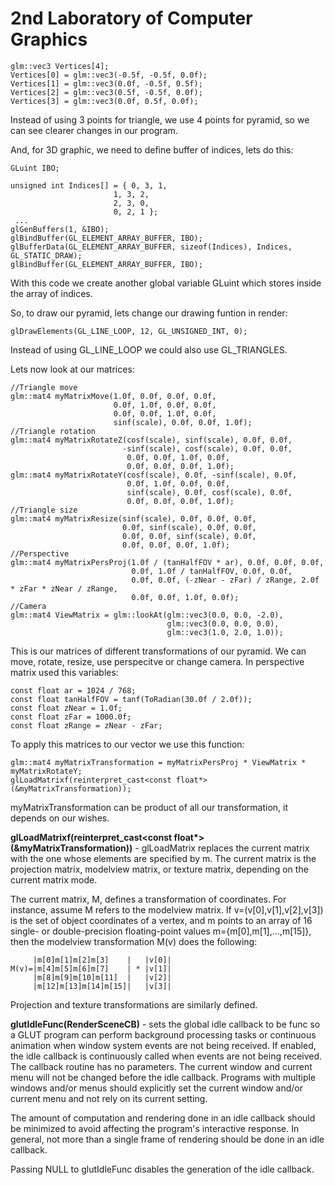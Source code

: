 # 2nd Laboratory of Computer Graphics

    glm::vec3 Vertices[4];
    Vertices[0] = glm::vec3(-0.5f, -0.5f, 0.0f);
    Vertices[1] = glm::vec3(0.0f, -0.5f, 0.5f);
    Vertices[2] = glm::vec3(0.5f, -0.5f, 0.0f);
    Vertices[3] = glm::vec3(0.0f, 0.5f, 0.0f);
Instead of using 3 points for triangle, we use 4 points for pyramid, so we can see clearer changes in our program.

And, for 3D graphic, we need to define buffer of indices, lets do this:
    
    GLuint IBO;

    unsigned int Indices[] = { 0, 3, 1,
                           1, 3, 2,
                           2, 3, 0,
                           0, 2, 1 };
     ...
    glGenBuffers(1, &IBO);
    glBindBuffer(GL_ELEMENT_ARRAY_BUFFER, IBO);
    glBufferData(GL_ELEMENT_ARRAY_BUFFER, sizeof(Indices), Indices, GL_STATIC_DRAW);
    glBindBuffer(GL_ELEMENT_ARRAY_BUFFER, IBO);
With this code we create another global variable GLuint which stores inside the array of indices.

So, to draw our pyramid, lets change our drawing funtion in render:
    
    glDrawElements(GL_LINE_LOOP, 12, GL_UNSIGNED_INT, 0);
Instead of using GL_LINE_LOOP we could also use GL_TRIANGLES.

Lets now look at our matrices:

    //Triangle move
    glm::mat4 myMatrixMove(1.0f, 0.0f, 0.0f, 0.0f,
                           0.0f, 1.0f, 0.0f, 0.0f,
                           0.0f, 0.0f, 1.0f, 0.0f,
                           sinf(scale), 0.0f, 0.0f, 1.0f);
    //Triangle rotation
    glm::mat4 myMatrixRotateZ(cosf(scale), sinf(scale), 0.0f, 0.0f,
                             -sinf(scale), cosf(scale), 0.0f, 0.0f,
                              0.0f, 0.0f, 1.0f, 0.0f,
                              0.0f, 0.0f, 0.0f, 1.0f);
    glm::mat4 myMatrixRotateY(cosf(scale), 0.0f, -sinf(scale), 0.0f,
                              0.0f, 1.0f, 0.0f, 0.0f,
                              sinf(scale), 0.0f, cosf(scale), 0.0f,
                              0.0f, 0.0f, 0.0f, 1.0f);
    //Triangle size
    glm::mat4 myMatrixResize(sinf(scale), 0.0f, 0.0f, 0.0f,
                             0.0f, sinf(scale), 0.0f, 0.0f,
                             0.0f, 0.0f, sinf(scale), 0.0f,
                             0.0f, 0.0f, 0.0f, 1.0f);
    //Perspective
    glm::mat4 myMatrixPersProj(1.0f / (tanHalfFOV * ar), 0.0f, 0.0f, 0.0f,
                               0.0f, 1.0f / tanHalfFOV, 0.0f, 0.0f,
                               0.0f, 0.0f, (-zNear - zFar) / zRange, 2.0f * zFar * zNear / zRange,
                               0.0f, 0.0f, 1.0f, 0.0f);
    //Camera
    glm::mat4 ViewMatrix = glm::lookAt(glm::vec3(0.0, 0.0, -2.0),
                                       glm::vec3(0.0, 0.0, 0.0),
                                       glm::vec3(1.0, 2.0, 1.0));
This is our matrices of different transformations of our pyramid. We can move, rotate, resize, use perspecitve or change camera. In perspective matrix used this variables:

    const float ar = 1024 / 768;
    const float tanHalfFOV = tanf(ToRadian(30.0f / 2.0f));
    const float zNear = 1.0f;
    const float zFar = 1000.0f;
    const float zRange = zNear - zFar;
    
 To apply this matrices to our vector we use this function:
 
    glm::mat4 myMatrixTransformation = myMatrixPersProj * ViewMatrix * myMatrixRotateY;
    glLoadMatrixf(reinterpret_cast<const float*>(&myMatrixTransformation));

myMatrixTransformation can be product of all our transformation, it depends on our wishes.

**glLoadMatrixf(reinterpret_cast<const float\*>(&myMatrixTransformation))** - glLoadMatrix replaces the current matrix with the one whose elements are specified by m. 
The current matrix is the projection matrix, modelview matrix, or texture matrix, depending on the current matrix mode.

The current matrix, M, defines a transformation of coordinates. For instance, assume M refers to the modelview matrix. 
If v=(v[0],v[1],v[2],v[3]) is the set of object coordinates of a vertex, and m points to an array of 16 single- or double-precision floating-point values m={m[0],m[1],...,m[15]}, 
then the modelview transformation M(v) does the following: 

         |m[0]m[1]m[2]m[3]    |   |v[0]|
    M(v)=|m[4]m[5]m[6]m[7]    | * |v[1]|
         |m[8]m[9]m[10]m[11]  |   |v[2]|
         |m[12]m[13]m[14]m[15]|   |v[3]|
Projection and texture transformations are similarly defined.

 **glutIdleFunc(RenderSceneCB)** -  sets the global idle callback to be func so a GLUT program can perform background processing tasks or continuous animation when window system events are not being received. If enabled, the idle callback is continuously called when events are not being received. The callback routine has no parameters. The current window and current menu will not be changed before the idle callback. Programs with multiple windows and/or menus should explicitly set the current window and/or current menu and not rely on its current setting.

The amount of computation and rendering done in an idle callback should be minimized to avoid affecting the program's interactive response. In general, not more than a single frame of rendering should be done in an idle callback.

Passing NULL to glutIdleFunc disables the generation of the idle callback.
 
